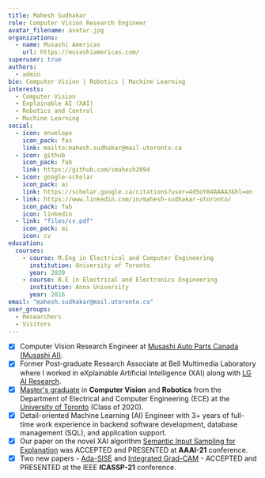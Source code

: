 ```yaml
---
title: Mahesh Sudhakar
role: Computer Vision Research Engineer
avatar_filename: avatar.jpg
organizations:
  - name: Musashi Americas
    url: https://musashiamericas.com/
superuser: true
authors:
  - admin
bio: Computer Vision | Robotics | Machine Learning
interests:
  - Computer Vision
  - Explainable AI (XAI)
  - Robotics and Control
  - Machine Learning
social:
  - icon: envelope
    icon_pack: fas
    link: mailto:mahesh.sudhakar@mail.utoronto.ca
  - icon: github
    icon_pack: fab
    link: https://github.com/smahesh2694
  - icon: google-scholar
    icon_pack: ai
    link: https://scholar.google.ca/citations?user=4d5oY04AAAAJ&hl=en
  - link: https://www.linkedin.com/in/mahesh-sudhakar-utoronto/
    icon_pack: fab
    icon: linkedin
  - link: "files/cv.pdf"
    icon_pack: ai
    icon: cv
education:
  courses:
    - course: M.Eng in Electrical and Computer Engineering
      institution: University of Toronto
      year: 2020
    - course: B.E in Electrical and Electronics Engineering
      institution: Anna University
      year: 2016
email: "mahesh.sudhakar@mail.utoronto.ca"
user_groups:
  - Researchers
  - Visitors
---
```

* [x] Computer Vision Research Engineer at [Musashi Auto Parts Canada (Musashi AI)](https://musashiamericas.com/ai-project/ "Musashi AI").
* [x] Former Post-graduate Research Associate at Bell Multimedia Laboratory where I worked in eXplainable Artificial Intelligence (XAI) along with [LG AI Research](https://www.lgresearch.ai/).
* [x] [Master's graduate](https://www.parchment.com/u/award/b88abb8e7a87635160f5ec53e885a7e8) in **Computer Vision** and **Robotics** from the Department of Electrical and Computer Engineering (ECE) at the [University of Toronto](https://www.utoronto.ca/) (Class of 2020).
* [x] Detail-oriented Machine Learning (AI) Engineer with 3+ years of full-time work experience in backend software development, database management (SQL), and application support.
* [x] Our paper on the novel XAI algorithm [Semantic Input Sampling for Explanation](https://ojs.aaai.org/index.php/AAAI/article/view/17384) was ACCEPTED and PRESENTED at **AAAI-21** conference.
* [x] Two new papers - [Ada-SISE](https://ieeexplore.ieee.org/document/9414942) and [Integrated Grad-CAM](https://ieeexplore.ieee.org/document/9415064) - ACCEPTED and PRESENTED at the IEEE **ICASSP-21** conference.